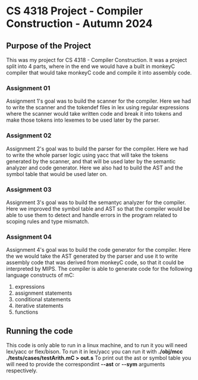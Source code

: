 # CS 4318 Project - Compiler Construction - Autumn 2024
## Purpose of the Project
This was my project for CS 4318 - Compiler Construction. It was a project split into 4 parts, where in the end we would have a built in monkeyC compiler that would take monkeyC code and compile it into assembly code.

### Assignment 01
Assignment 1's goal was to build the scanner for the compiler.
Here we had to write the scanner and the tokendef files in lex using regular expressions where
the scanner would take written code and break it into tokens and make those tokens into lexemes to be used later by the parser.

### Assignment 02
Assignment 2's goal was to build the parser for the compiler.
Here we had to write the whole parser logic using yacc that will take the tokens generated by the scanner,
and that will be used later by the semantic analyzer and code generator.
Here we also had to build the AST and the symbol table that would be used later on.

### Assignment 03
Assignment 3's goal was to build the semantyc analyzer for the compiler.
Here we improved the symbol table and AST so that the compiler would be able to use them to detect and handle errors in the program
related to scoping rules and type mismatch.

### Assignment 04
Assignment 4's goal was to build the code generator for the compiler.
Here the we would take the AST generated by the parser and use it to write assembly code
that was derived from monkeyC code, so that it could be interpreted by MIPS.
The compiler is able to generate code for the following language constructs of mC:
   1. expressions
   2. assignment statements
   3. conditional statements
   4. iterative statements
   5. functions

## Running the code
This code is only able to run in a linux machine, and to run it you will need lex/yacc or flex/bison.
To run it in lex/yacc you can run it with **./obj/mcc ./tests/cases/testArith.mC > out.s**
To print out the ast or symbol table you will need to provide the correspondint **--ast** or **--sym** arguments respectively.

